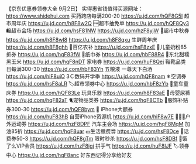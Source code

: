 【京东优惠券领券大全 9月2日】
实得惠省钱值得买源网址：https://www.shidehui.com
买药跨店每满200-20
https://u.jd.com/hQF8G5I
超市周年庆
https://u.jd.com/h8F8w2Q
🆓超市抽免单
https://u.jd.com/hQF8Qy3
🛍超市会场
https://u.jd.com/hsF81NW
https://u.jd.com/hzF8yjW
🛒超市中秋券
https://u.jd.com/h8F8wI8
https://u.jd.com/h8F8qxu
生鲜周年庆
https://u.jd.com/h8F8ghh
🍇百亿农补
https://u.jd.com/hsF8zxE
🏻儿童奶粉85折券
https://u.jd.com/hqF83fW
🧻纸巾券
https://u.jd.com/hbF88R4
🌽东北甜糯黑玉米
https://u.jd.com/hqF8nDT
家电券
https://u.jd.com/huF8Qej
鞋靴品类日每满300-30
https://u.jd.com/hbF83Yh
五粮液 一尊天下白酒
https://u.jd.com/hiF8uiO
3Ｃ数码开学季
https://u.jd.com/hQF8nam
❄空调券
https://u.jd.com/hsF8aLR
🏷超市领劵中心
https://u.jd.com/hbF8zYb
🛴童车童床券
https://u.jd.com/hQF83Le
玩具乐器
https://u.jd.com/h8F83aE
🏻母婴尿裤
https://u.jd.com/hqF82aT
🐈宠物品类券
https://u.jd.com/hqF8CTb
🧥服饰补贴券300-30
https://u.jd.com/hQF8bym
 iPhone大额券
https://u.jd.com/huF83hB
自营iPhone资源机
https://u.jd.com/hiF8w7E
🚴🏻‍♀户外运动券
https://u.jd.com/hzF8DPF
汽车主会场
https://u.jd.com/hqF8MqM
加油85折
https://u.jd.com/hqF8uar
💴生活缴费劵
https://u.jd.com/hsF8Dce
🏻话费券50-3
https://u.jd.com/hQF8gTm
限时秒杀
https://u.jd.com/hsF8DBf
🛵饿了么VIP会员
https://u.jd.com/hzF8igj
拼手气
https://u.jd.com/huF8IJF
🏷领券中心
https://u.jd.com/hqF8anc
好东西记得分享给好友